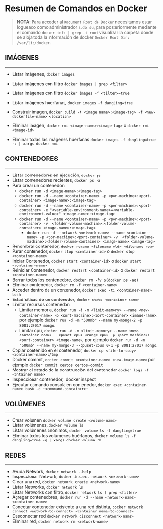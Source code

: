 # Resumen de Comandos en Docker

> **NOTA**: Para acceder al `Document Root de Docker` necesitamos estar logueado como administrador `sudo su`, para posteriormente mediante el comando `docker info | grep -i root` visualizar la carpeta dónde se aloja toda la información de docker `Docker Root Dir: /var/lib/docker`.

## IMÁGENES

--------------------------------------------------------------------------

* Listar imágenes, `docker images`
* Listar imágenes con filtro `docker images | grep <filter>`
* Listar imágenes con filtro `docker images -f <tilter>=true`
* Listar imágenes huerfanas, `docker images -f dangling=true`
* Construir imagen, `docker build -t <image-name>:<image-tag> -f <new-dockerfile-name> <location>`

* Eliminar imagen, `docker rmi <image-name>:<image-tag>` o `docker rmi <image-id>`
* Eliminar todas las imágenes huerfanas `docker images -f dangling=true -q | xargs docker rmi`

## CONTENEDORES

--------------------------------------------------------------------------

* Listar contenedores en ejecución, `docker ps`
* Listar contenedores recientes, `docker ps -a`
* Para crear un contenedor:
  * `docker run -d <image-name>:<image-tag>`
  * `docker run -d --name <container-name> -p <por-machine>:<port-container> <image-name>:<image-tag>`
  * `docker run -d --name <container-name> -p <por-machine>:<port-container> -e "<variable-environment-name>=<variable-environment-value>" <image-name>:<image-tag>`
  * `docker run -d --name <container-name> -p <por-machine>:<port-container> -v  <folder-volume-machine>:<folder-volume-container> <image-name>:<image-tag>`
    * `docker run -d --network <network-name> --name <container-name> -p <por-machine>:<port-container> -v  <folder-volume-machine>:<folder-volume-container> <image-name>:<image-tag>`
* Renombrar contenedor, `docker rename <filename-old> <dilename-new>`
* Parar contenedor, `docker stop <container-id>` o `docker stop <container-name>`
* Iniciar Contenedor, `docker start <container-id>` o `docker start <container-name>`
* Reiniciar Contenedor, `docker restart <container-id>` o `docker restart <container-name>`
* Borrar todos los contenedore, `docker rm -fv $(docker ps -aq)`
* Eliminar contenedor, `docker rm -f <container-name>`
* Acceder dentro de un contenedor, `docker exec -ti <container-name> bash`
* Estad´siticas de un contenedor, `docker stats <container-name>`
* Limitar recursos contenedor:
  * Limitar memoria, `docker run -d -m <limit-memory> --name <new-container-name> -p <port-machine>:<port-container> <image-name>`, por ejemplo `docker run -d -m "500mb" --name my-mongo-2 -p 8081:27017 mongo`.
  * Limitar cpu, `docker run -d -m <limit-memory> --name <new-container-name> --cpuset-cpus <range-cpu> -p <port-machine>:<port-container> <image-name>`, por ejemplo `docker run -d -m "500mb" --name my-mongo-3 --cpuset-cpus 0-1 -p 8081:27017 mongo`.
* Copiar contenido en el contenedor, `docker cp <file-to-copy> <container-name>:/tmp`
* Docker commit, `docker commit <container-name> <new-image-name>` por ejemplo `docker commit centos centos-commit`
* Mostrar el estado de la construcción del contenedor `docker logs -f <ontainer-name>`
* Inspeccionar contenedor, `docker inspect <container-name> 
* Ejecutar comando consola en contenedor, `docker exec <container-name> bash -c "<command-container>"`

## VOLÚMENES

--------------------------------------------------------------------------

* Crear volumen `docker volume create <volume-name>`
* Listar volúmenes, `docker volume ls`
* Listar volúmenes anónimos, `docker volume ls -f dangling=true`
* Eliminar todos los volúmenes huérfanos, `docker volume ls -f dangling=true -q | xargs docker volume rm`

## REDES

--------------------------------------------------------------------------

* Ayuda Network, `docker network --help`
* Inspeccionar Network, `docker inspect network <network-name>`
* Crear una red, `docker network create <network-name>`
* Listar Networks, `docker network ls`
* Listar Networks con filtro, `docker network ls | grep <filter>`
* Agregar contenedores, `docker run -d --name <network-name> <container-name>`
* Conectar contenedor existente a una red distinta, `docker network connect <network-to-connect> <container-name-to-connect>`
* Desconectar red `docker network disconnect <network-name>`
* Eliminar red, `docker network rm <network-name>`
